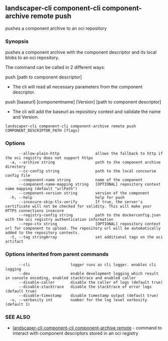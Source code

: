 ## landscaper-cli component-cli component-archive remote push

pushes a component archive to an oci repository

### Synopsis


pushes a component archive with the component descriptor and its local blobs to an oci repository.

The command can be called in 2 different ways:

push [path to component descriptor]
- The cli will read all necessary parameters from the component descriptor.

push [baseurl] [componentname] [Version] [path to component descriptor]
- The cli will add the baseurl as repository context and validate the name and Version.


```
landscaper-cli component-cli component-archive remote push COMPONENT_DESCRIPTOR_PATH [flags]
```

### Options

```
      --allow-plain-http                allows the fallback to http if the oci registry does not support https
  -a, --archive string                  path to the component archive directory
      --cc-config string                path to the local concourse config file
      --component-name string           name of the component
      --component-name-mapping string   [OPTIONAL] repository context name mapping (default "urlPath")
      --component-version string        version of the component
  -h, --help                            help for push
      --insecure-skip-tls-verify        If true, the server's certificate will not be checked for validity. This will make your HTTPS connections insecure
      --registry-config string          path to the dockerconfig.json with the oci registry authentication information
      --repo-ctx string                 [OPTIONAL] repository context url for component to upload. The repository url will be automatically added to the repository contexts.
  -t, --tag stringArray                 set additional tags on the oci artifact
```

### Options inherited from parent commands

```
      --cli                  logger runs as cli logger. enables cli logging
      --dev                  enable development logging which result in console encoding, enabled stacktrace and enabled caller
      --disable-caller       disable the caller of logs (default true)
      --disable-stacktrace   disable the stacktrace of error logs (default true)
      --disable-timestamp    disable timestamp output (default true)
  -v, --verbosity int        number for the log level verbosity (default 1)
```

### SEE ALSO

* [landscaper-cli component-cli component-archive remote](landscaper-cli_component-cli_component-archive_remote.md)	 - command to interact with component descriptors stored in an oci registry


